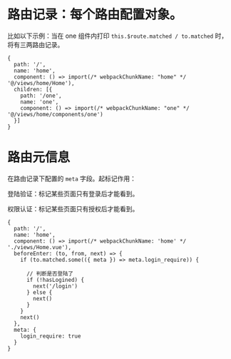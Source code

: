 # 路由记录：每个路由配置对象。

比如以下示例：当在 one 组件内打印 `this.$route.matched / to.matched` 时，将有三两路由记录。

    {
      path: '/',
      name: 'home',
      component: () => import(/* webpackChunkName: "home" */ '@/views/home/Home'),
      children: [{
        path: '/one',
        name: 'one',
        component: () => import(/* webpackChunkName: "one" */ '@/views/home/components/one')
      }]
    }

# 路由元信息

在路由记录下配置的 `meta` 字段。起标记作用：

登陆验证：标记某些页面只有登录后才能看到。

权限认证：标记某些页面只有授权后才能看到。

    {
      path: '/',
      name: 'home',
      component: () => import(/* webpackChunkName: 'home' */ './views/Home.vue'),
      beforeEnter: (to, from, next) => {
        if (to.matched.some(({ meta }) => meta.login_require)) {

          // 判断是否登陆了
          if (!hasLogined) { 
            next('/login')
          } else {
            next()
          }
        }
        next()
      },
      meta: {
        login_require: true
      }
    }

